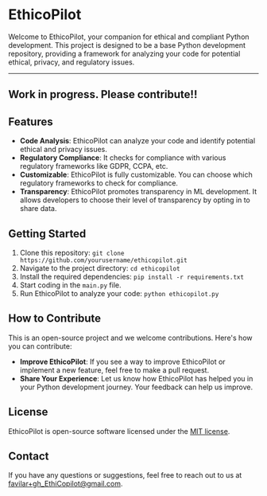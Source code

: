 # EthicoPilot 

Welcome to EthicoPilot, your companion for ethical and compliant Python development. This project is designed to be a base Python development repository, providing a framework for analyzing your code for potential ethical, privacy, and regulatory issues.

----
Work in progress. Please contribute!!
----

## Features

- **Code Analysis**: EthicoPilot can analyze your code and identify potential ethical and privacy issues.
- **Regulatory Compliance**: It checks for compliance with various regulatory frameworks like GDPR, CCPA, etc. 
- **Customizable**: EthicoPilot is fully customizable. You can choose which regulatory frameworks to check for compliance.
- **Transparency**: EthicoPilot promotes transparency in ML development. It allows developers to choose their level of transparency by opting in to share data.

## Getting Started

1. Clone this repository: `git clone https://github.com/yourusername/ethicopilot.git`
2. Navigate to the project directory: `cd ethicopilot`  
3. Install the required dependencies: `pip install -r requirements.txt`
4. Start coding in the `main.py` file.  
5. Run EthicoPilot to analyze your code: `python ethicopilot.py`

## How to Contribute

This is an open-source project and we welcome contributions. Here's how you can contribute:

- **Improve EthicoPilot**: If you see a way to improve EthicoPilot or implement a new feature, feel free to make a pull request.  
- **Share Your Experience**: Let us know how EthicoPilot has helped you in your Python development journey. Your feedback can help us improve.

## License

EthicoPilot is open-source software licensed under the [MIT license](LICENSE). 

## Contact

If you have any questions or suggestions, feel free to reach out to us at [favilar+gh_EthiCopilot@gmail.com](mailto:favilar+gh_EthiCopilot@gmail.com).
